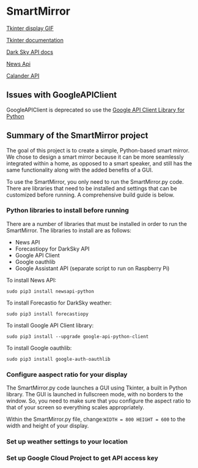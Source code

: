 # SmartMirror

[Tkinter display GIF](https://www.daniweb.com/programming/software-development/code/216550/tkinter-to-put-a-gif-image-on-a-canvas-python)

[Tkinter documentation](https://effbot.org/tkinterbook/tkinter-index.htm)

[Dark Sky API docs](https://darksky.net/dev/docs)

[News Api](http://www.rychdata.com/the-news-api-requesting-live-headlines-with-python.html)

[Calander API](https://developers.google.com/calendar/quickstart/python)

## Issues with GoogleAPIClient
GoogleAPIClient is deprecated so use the [Google API Client Library for Python](https://developers.google.com/api-client-library/python/)

## Summary of the SmartMirror project
The goal of this project is to create a simple, Python-based smart mirror. We chose to design a smart mirror because it can be more seamlessly integrated within a home, as opposed to a smart speaker, and still has the same functionality along with the added benefits of a GUI.

To use the SmartMirror, you only need to run the SmartMirror.py code. There are libraries that need to be installed and settings that can be customized before running. A comprehensive build guide is below.

### Python libraries to install before running
There are a number of libraries that must be installed in order to run the SmartMirror. The libraries to install are as follows:
* News API
* Forecastiopy for DarkSky API
* Google API Client
* Google oauthlib
* Google Assistant API (separate script to run on Raspberry Pi)

To install News API:
```
sudo pip3 install newsapi-python
```
To install Forecastio for DarkSky weather:
```
sudo pip3 install forecastiopy
```
To install Google API Client library:
```
sudo pip3 install --upgrade google-api-python-client
```
To install Google oauthlib:
```
sudo pip3 install google-auth-oauthlib
```

### Configure aaspect ratio for your display
The SmartMirror.py code launches a GUI using Tkinter, a built in Python library. The GUI is launched in fullscreen mode, with no borders to the window. So, you need to make sure that you configure the aspect ratio to that of your screen so everything scales appropriately.

Within the SmartMirror.py file, change:``` WIDTH = 800
HEIGHT = 600 ``` to the width and height of your display.

### Set up weather settings to your location


### Set up Google Cloud Project to get API access key
